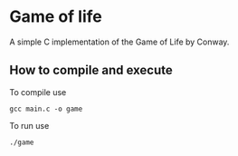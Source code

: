 # Game of life
A simple C implementation of the Game of Life by Conway.

## How to compile and execute
To compile use
``` shell
gcc main.c -o game
```
To run use
``` shell
./game
```

